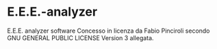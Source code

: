 # E.E.E.-analyzer
E.E.E. analyzer software
Concesso in licenza da Fabio Pinciroli secondo GNU GENERAL PUBLIC LICENSE Version 3 allegata.
